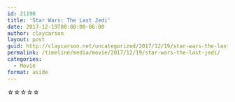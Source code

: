 ```yaml
---
id: 21190
title: 'Star Wars: The Last Jedi'
date: 2017-12-19T00:00:00-06:00
author: claycarson
layout: post
guid: http://claycarson.net/uncategorized/2017/12/19/star-wars-the-last-jedi/
permalink: /timeline/media/movie/2017/12/19/star-wars-the-last-jedi/
categories:
  - Movie
format: aside
---
```

<div class="media-details"></div>

<div class="media-creator"></div>

<div class="media-rating">☆☆☆☆☆</div>